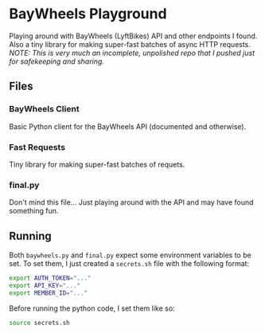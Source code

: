 # BayWheels Playground
Playing around with BayWheels (LyftBikes) API and other endpoints I found. Also a tiny library for making super-fast batches of async HTTP requests. *NOTE: This is very much an incomplete, unpolished repo that I pushed just for safekeeping and sharing.*

## Files

### BayWheels Client
Basic Python client for the BayWheels API (documented and otherwise).

### Fast Requests
Tiny library for making super-fast batches of requets.

### final.py
Don't mind this file... Just playing around with the API and may have found something fun.

## Running
Both `baywheels.py` and `final.py` expect some environment variables to be set. To set them, I just created a `secrets.sh` file with the following format:
```bash
export AUTH_TOKEN="..."
export API_KEY="..."
export MEMBER_ID="..."

```
Before running the python code, I set them like so:
```bash
source secrets.sh
```